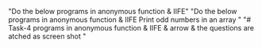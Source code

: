 "Do the below programs in anonymous function & IIFE" 
"Do the below programs in anonymous function & IIFE Print odd numbers in an array " 
"# Task-4  programs in anonymous function & IIFE & arrow & the questions are atched as screen shot " 
